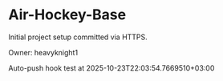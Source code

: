 ﻿# Air-Hockey-Base

Initial project setup committed via HTTPS.

Owner: heavyknight1

Auto-push hook test at 2025-10-23T22:03:54.7669510+03:00
